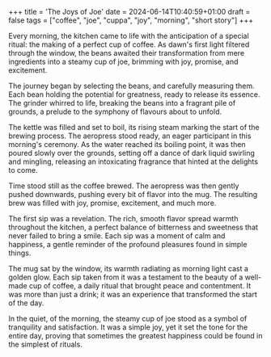+++
title = 'The Joys of Joe'
date = 2024-06-14T10:40:59+01:00
draft = false
tags = ["coffee", "joe", "cuppa", "joy", "morning", "short story"]
+++

Every morning, the kitchen came to life with the anticipation of a special ritual: the making of a perfect cup of coffee. As dawn's first light filtered through the window, the beans awaited their transformation from mere ingredients into a steamy cup of joe, brimming with joy, promise, and excitement.

The journey began by selecting the beans, and carefully measuring them. Each bean holding the potential for greatness, ready to release its essence. The grinder whirred to life, breaking the beans into a fragrant pile of grounds, a prelude to the symphony of flavours about to unfold.

The kettle was filled and set to boil, its rising steam marking the start of the brewing process. The aeropress stood ready, an eager participant in this morning's ceremony. As the water reached its boiling point, it was then poured slowly over the grounds, setting off a dance of dark liquid swirling and mingling, releasing an intoxicating fragrance that hinted at the delights to come.

Time stood still as the coffee brewed. The aeropress was then gently pushed downwards, pushing every bit of flavor into the mug. The resulting brew was filled with joy, promise, excitement, and much more.

The first sip was a revelation. The rich, smooth flavor spread warmth throughout the kitchen, a perfect balance of bitterness and sweetness that never failed to bring a smile. Each sip was a moment of calm and happiness, a gentle reminder of the profound pleasures found in simple things.

The mug sat by the window, its warmth radiating as morning light cast a golden glow. Each sip taken from it was a testament to the beauty of a well-made cup of coffee, a daily ritual that brought peace and contentment. It was more than just a drink; it was an experience that transformed the start of the day.

In the quiet, of the morning, the steamy cup of joe stood as a symbol of tranquility and satisfaction. It was a simple joy, yet it set the tone for the entire day, proving that sometimes the greatest happiness could be found in the simplest of rituals.